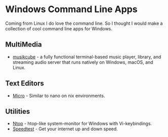 # Windows Command Line Apps

Coming from Linux I do love the command line. So I thought I would make a collection of cool command line apps for Windows. 

## MultiMedia
* [musikcube](https://musikcube.com/) - a fully functional terminal-based music player, library, and streaming audio server that runs natively on Windows, macOS, and Linux.

## Text Editors
* [Micro](https://micro-editor.github.io/) - Similar to nano on nix environments. 

## Utilities
* [Ntop](https://github.com/Nuke928/NTop) - htop-like system-monitor for Windows with Vi-keybindings.
* [Speedtest](https://www.speedtest.net/apps/cli) - Get your internet up and down speed.


